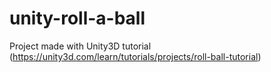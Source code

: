 # unity-roll-a-ball
Project made with Unity3D tutorial (https://unity3d.com/learn/tutorials/projects/roll-ball-tutorial)
